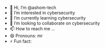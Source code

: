 - 👋 Hi, I’m @ashom-tech
- 👀 I’m interested in cybersecurity
- 🌱 I’m currently learning cybersecurity
- 💞️ I’m looking to collaborate on cybersecurity
- 📫 How to reach me ...
- 😄 Pronouns: mr
- ⚡ Fun fact: 

<!---
ashom-tech/ashom-tech is a ✨ special ✨ repository because its `README.md` (this file) appears on your GitHub profile.
You can click the Preview link to take a look at your changes.
--->
